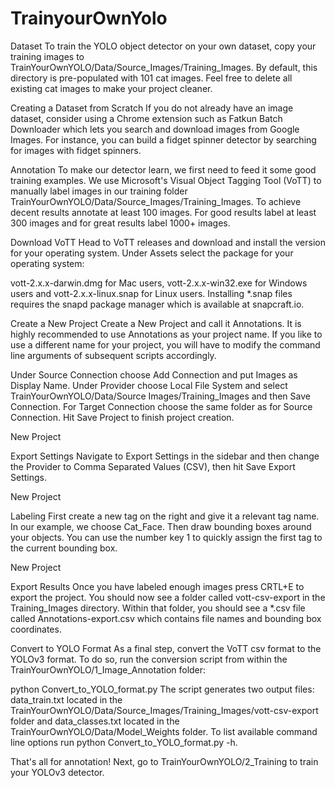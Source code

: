 # TrainyourOwnYolo
Dataset
To train the YOLO object detector on your own dataset, copy your training images to TrainYourOwnYOLO/Data/Source_Images/Training_Images. By default, this directory is pre-populated with 101 cat images. Feel free to delete all existing cat images to make your project cleaner.

Creating a Dataset from Scratch
If you do not already have an image dataset, consider using a Chrome extension such as Fatkun Batch Downloader which lets you search and download images from Google Images. For instance, you can build a fidget spinner detector by searching for images with fidget spinners.

Annotation
To make our detector learn, we first need to feed it some good training examples. We use Microsoft's Visual Object Tagging Tool (VoTT) to manually label images in our training folder TrainYourOwnYOLO/Data/Source_Images/Training_Images. To achieve decent results annotate at least 100 images. For good results label at least 300 images and for great results label 1000+ images.

Download VoTT
Head to VoTT releases and download and install the version for your operating system. Under Assets select the package for your operating system:

vott-2.x.x-darwin.dmg for Mac users,
vott-2.x.x-win32.exe for Windows users and
vott-2.x.x-linux.snap for Linux users.
Installing *.snap files requires the snapd package manager which is available at snapcraft.io.

Create a New Project
Create a New Project and call it Annotations. It is highly recommended to use Annotations as your project name. If you like to use a different name for your project, you will have to modify the command line arguments of subsequent scripts accordingly.

Under Source Connection choose Add Connection and put Images as Display Name. Under Provider choose Local File System and select TrainYourOwnYOLO/Data/Source Images/Training_Images and then Save Connection. For Target Connection choose the same folder as for Source Connection. Hit Save Project to finish project creation.

New Project

Export Settings
Navigate to Export Settings in the sidebar and then change the Provider to Comma Separated Values (CSV), then hit Save Export Settings.

New Project

Labeling
First create a new tag on the right and give it a relevant tag name. In our example, we choose Cat_Face. Then draw bounding boxes around your objects. You can use the number key 1 to quickly assign the first tag to the current bounding box.

New Project

Export Results
Once you have labeled enough images press CRTL+E to export the project. You should now see a folder called vott-csv-export in the Training_Images directory. Within that folder, you should see a *.csv file called Annotations-export.csv which contains file names and bounding box coordinates.

Convert to YOLO Format
As a final step, convert the VoTT csv format to the YOLOv3 format. To do so, run the conversion script from within the TrainYourOwnYOLO/1_Image_Annotation folder:

python Convert_to_YOLO_format.py
The script generates two output files: data_train.txt located in the TrainYourOwnYOLO/Data/Source_Images/Training_Images/vott-csv-export folder and data_classes.txt located in the TrainYourOwnYOLO/Data/Model_Weights folder. To list available command line options run python Convert_to_YOLO_format.py -h.

That's all for annotation!
Next, go to TrainYourOwnYOLO/2_Training to train your YOLOv3 detector.


